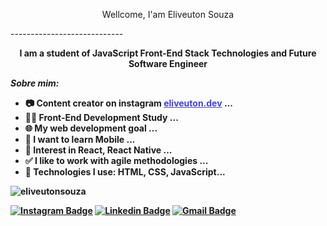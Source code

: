 

<p align="center"> Wellcome, I'am Eliveuton Souza</p>
----------------------------

<p align="center"> <strong>I am a student of JavaScript Front-End Stack Technologies and Future Software Engineer<strong><p>

*Sobre mim:*
- 📷 Content creator on instagram <a style="color: #4240DC" href="https://www.instagram.com/eliveuton.dev/">eliveuton.dev</a> ...
- 👨‍💻 Front-End Development Study ...
- 🌐 My web development goal ...
- 📲 I want to learn Mobile ...
- 💜 Interest in React, React Native ...
- ✅ I like to work with agile methodologies ...
- 🎇 Technologies I use: HTML, CSS, JavaScript...


<p align="left">

<img src="https://github-readme-stats.vercel.app/api?username=eliveutonsouza&show_icons=true" alt="eliveutonsouza"/> 
</p>


[![Instagram Badge](https://img.shields.io/badge/-@eliveuton.dev-8B008B?style=flat-square&labelColor=8B008B&logo=instagram&logoColor=white&link=https://twitter.com/sakshamtaneja00)](https://www.instagram.com/eliveuton.dev/)  [![Linkedin Badge](https://img.shields.io/badge/-eliveutonsouza-blue?style=flat-square&logo=Linkedin&logoColor=white&link=https://www.linkedin.com/in/eliveuton-sousa-a7309b175/)](https://www.linkedin.com/in/eliveuton-sousa-a7309b175/) [![Gmail Badge](https://img.shields.io/badge/-eliveuton3m@hotmail.com-c14438?style=flat-square&logo=Gmail&logoColor=white&link=mailto:eliveuton3m@hotmail.com)](mailto:eliveuton3m@hotmail.com)
